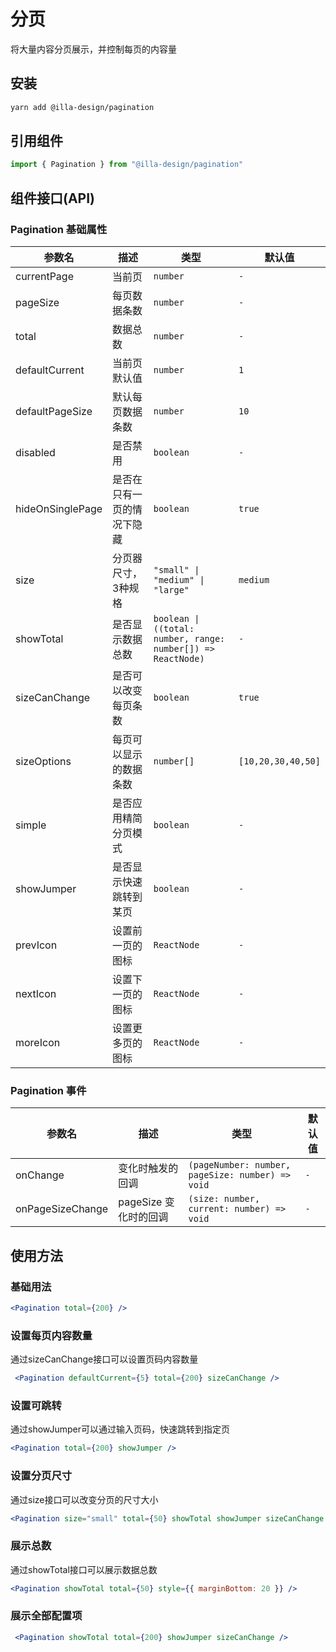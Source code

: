 # 分页

将大量内容分页展示，并控制每页的内容量

## 安装

```bash
yarn add @illa-design/pagination
```

## 引用组件

```jsx
import { Pagination } from "@illa-design/pagination"
```

## 组件接口(API)

### Pagination 基础属性

| 参数名           | 描述                       | 类型                                                         | 默认值             |
| ---------------- | -------------------------- | ------------------------------------------------------------ | ------------------ |
| currentPage      | 当前页                     | `number`                                                     | `-`                |
| pageSize         | 每页数据条数               | `number`                                                     | `-`                |
| total            | 数据总数                   | `number`                                                     | `-`                |
| defaultCurrent   | 当前页默认值               | `number`                                                     | `1`                |
| defaultPageSize  | 默认每页数据条数           | `number`                                                     | `10`               |
| disabled         | 是否禁用                   | `boolean`                                                    | `-`                |
| hideOnSinglePage | 是否在只有一页的情况下隐藏 | `boolean`                                                    | `true`             |
| size             | 分页器尺寸，3种规格        | `"small" \| "medium" \| "large"`                             | `medium`           |
| showTotal        | 是否显示数据总数           | `boolean \| ((total: number, range: number[]) => ReactNode)` | `-`                |
| sizeCanChange    | 是否可以改变每页条数       | `boolean`                                                    | `true`             |
| sizeOptions      | 每页可以显示的数据条数     | `number[]`                                                   | `[10,20,30,40,50]` |
| simple           | 是否应用精简分页模式       | `boolean`                                                    | `-`                |
| showJumper       | 是否显示快速跳转到某页     | `boolean`                                                    | `-`                |
| prevIcon         | 设置前一页的图标           | `ReactNode`                                                  | `-`                |
| nextIcon         | 设置下一页的图标           | `ReactNode`                                                  | `-`                |
| moreIcon         | 设置更多页的图标           | `ReactNode`                                                  | `-`                |

### Pagination 事件

| 参数名           | 描述                  | 类型                                             | 默认值 |
| ---------------- | --------------------- | ------------------------------------------------ | ------ |
| onChange         | 变化时触发的回调      | `(pageNumber: number, pageSize: number) => void` | `-`    |
| onPageSizeChange | pageSize 变化时的回调 | `(size: number, current: number) => void`        | `-`    |



## 使用方法

### 基础用法

```jsx
<Pagination total={200} />
```

### 设置每页内容数量

通过sizeCanChange接口可以设置页码内容数量

```jsx
 <Pagination defaultCurrent={5} total={200} sizeCanChange />
```

### 设置可跳转

通过showJumper可以通过输入页码，快速跳转到指定页

```jsx
<Pagination total={200} showJumper />
```

### 设置分页尺寸

通过size接口可以改变分页的尺寸大小

```jsx
<Pagination size="small" total={50} showTotal showJumper sizeCanChange />
```

### 展示总数

通过showTotal接口可以展示数据总数

```jsx
<Pagination showTotal total={50} style={{ marginBottom: 20 }} />
```

### 展示全部配置项

```jsx
 <Pagination showTotal total={200} showJumper sizeCanChange />
```
